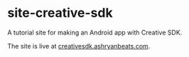# site-creative-sdk
A tutorial site for making an Android app with Creative SDK.

The site is live at [creativesdk.ashryanbeats.com](http://creativesdk.ashryanbeats.com).
